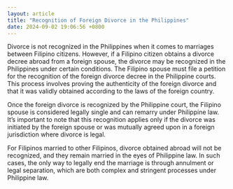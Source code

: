 ```yaml
---
layout: article
title: "Recognition of Foreign Divorce in the Philippines"
date: 2024-09-02 19:06:56 +0800
---
```


<p>Divorce is not recognized in the Philippines when it comes to marriages between Filipino citizens. However, if a Filipino citizen obtains a divorce decree abroad from a foreign spouse, the divorce may be recognized in the Philippines under certain conditions. The Filipino spouse must file a petition for the recognition of the foreign divorce decree in the Philippine courts. This process involves proving the authenticity of the foreign divorce and that it was validly obtained according to the laws of the foreign country.</p><p>Once the foreign divorce is recognized by the Philippine court, the Filipino spouse is considered legally single and can remarry under Philippine law. It’s important to note that this recognition applies only if the divorce was initiated by the foreign spouse or was mutually agreed upon in a foreign jurisdiction where divorce is legal.</p><p>For Filipinos married to other Filipinos, divorce obtained abroad will not be recognized, and they remain married in the eyes of Philippine law. In such cases, the only way to legally end the marriage is through annulment or legal separation, which are both complex and stringent processes under Philippine law.</p>